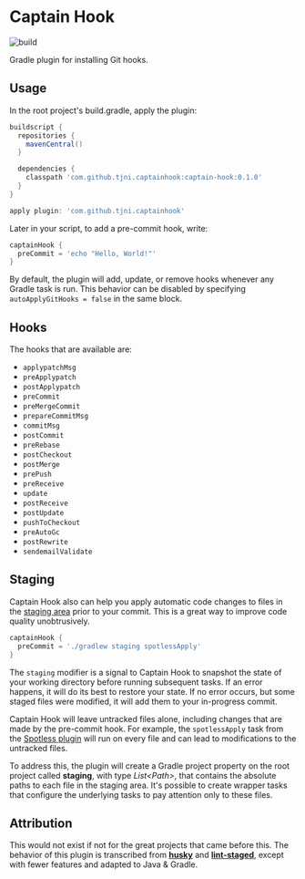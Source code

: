 # Captain Hook

![build](https://github.com/tjni/captain-hook/workflows/build/badge.svg)

Gradle plugin for installing Git hooks.

## Usage

In the root project's build.gradle, apply the plugin:

```groovy
buildscript {
  repositories {
    mavenCentral()
  }

  dependencies {
    classpath 'com.github.tjni.captainhook:captain-hook:0.1.0'
  }
}

apply plugin: 'com.github.tjni.captainhook'
```

Later in your script, to add a pre-commit hook, write:

```groovy
captainHook {
  preCommit = 'echo "Hello, World!"'
}
```

By default, the plugin will add, update, or remove hooks whenever any Gradle task is run. This behavior can be disabled by specifying `autoApplyGitHooks = false` in the same block.

## Hooks

The hooks that are available are:

- `applypatchMsg`
- `preApplypatch`
- `postApplypatch`
- `preCommit`
- `preMergeCommit`
- `prepareCommitMsg`
- `commitMsg`
- `postCommit`
- `preRebase`
- `postCheckout`
- `postMerge`
- `prePush`
- `preReceive`
- `update`
- `postReceive`
- `postUpdate`
- `pushToCheckout`
- `preAutoGc`
- `postRewrite`
- `sendemailValidate`

## Staging

Captain Hook also can help you apply automatic code changes to files in the [staging area](https://git-scm.com/book/en/v2/Git-Basics-Recording-Changes-to-the-Repository) prior to your commit. This is a great way to improve code quality unobtrusively.

```groovy
captainHook {
  preCommit = './gradlew staging spotlessApply'
}
```

The `staging` modifier is a signal to Captain Hook to snapshot the state of your working directory before running subsequent tasks. If an error happens, it will do its best to restore your state. If no error occurs, but some staged files were modified, it will add them to your in-progress commit.

Captain Hook will leave untracked files alone, including changes that are made by the pre-commit hook. For example, the `spotlessApply` task from the [Spotless plugin](https://github.com/diffplug/spotless/tree/master/plugin-gradle) will run on every file and can lead to modifications to the untracked files.

To address this, the plugin will create a Gradle project property on the root project called <b>staging</b>, with type <i>List&lt;Path&gt;</i>, that contains the absolute paths to each file in the staging area. It's possible to create wrapper tasks that configure the underlying tasks to pay attention only to these files.

## Attribution

This would not exist if not for the great projects that came before this. The behavior of this plugin is transcribed from <b>[husky](https://github.com/typicode/husky)</b> and <b>[lint-staged](https://github.com/okonet/lint-staged)</b>, except with fewer features and adapted to Java &amp; Gradle.
